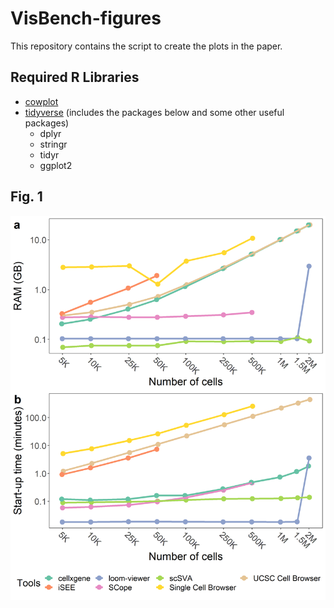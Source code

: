# VisBench-figures
This repository contains the script to create the plots in the paper.
## Required R Libraries
* [cowplot](https://cran.r-project.org/web/packages/cowplot/index.html)
* [tidyverse](https://cran.r-project.org/web/packages/tidyverse/index.html) (includes the packages below and some other useful packages)
    * dplyr
    * stringr
    * tidyr
    * ggplot2

## Fig. 1
![](boxplot_visbench.png)

